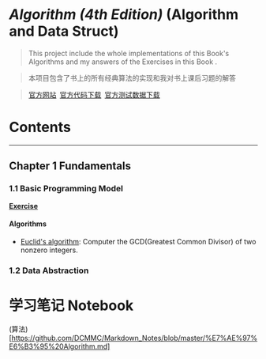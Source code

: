 # *Algorithm (4th Edition)* (Algorithm and Data Struct)

> This project include the whole implementations of this Book's Algorithms and my answers of the Exercises in this Book .

> 本项目包含了书上的所有经典算法的实现和我对书上课后习题的解答

>[官方网站](http://algs4.cs.princeton.edu/home/)&ensp;[官方代码下载](http://algs4.cs.princeton.edu/code/algs4.jar)&ensp;[官方测试数据下载](http://algs4.cs.princeton.edu/code/algs4-data.zip)

# Contents
---

## Chapter 1 Fundamentals

### 1.1 Basic Programming Model

[**Exercise**](./tk/dcmmc/fundamentals/Exercises/BasicProgModel.java)

#### Algorithms

* [Euclid's algorithm](./tk/dcmmc/fundamentals/Algorithms/EuclidDCG.java): Computer the GCD(Greatest Common Divisor) of two nonzero integers.

### 1.2 Data Abstraction

# 学习笔记 Notebook

(算法)[https://github.com/DCMMC/Markdown_Notes/blob/master/%E7%AE%97%E6%B3%95%20Algorithm.md]


